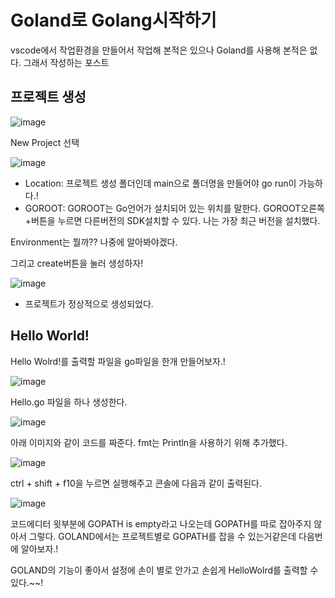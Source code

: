 # Goland로 Golang시작하기

vscode에서 작업환경을 만들어서 작업해 본적은 있으나 Goland를 사용해 본적은 없다. 그래서 작성하는 포스트

## 프로젝트 생성

![image](https://user-images.githubusercontent.com/113662725/226096584-d51bf41c-7b98-4e04-80d7-2fc0faa9443a.png)

New Project 선택

![image](https://user-images.githubusercontent.com/113662725/226096829-fb547388-40c6-41df-9929-84d422e760b4.png)
- Location: 프로젝트 생성 폴더인데 main으로 폴더명을 만들어야 go run이 가능하다.!
- GOROOT: GOROOT는 Go언어가 설치되어 있는 위치를 말한다. GOROOT오른쪽 +버튼을 누르면 다른버전의 SDK설치할 수 있다. 나는 가장 최근 버전을 설치했다.

Environment는 뭘까?? 나중에 알아봐야겠다.

그리고 create버튼을 눌러 생성하자!

![image](https://user-images.githubusercontent.com/113662725/226096881-350a6c5a-4c16-40ad-af72-e9f83b16d502.png)
- 프로젝트가 정상적으로 생성되었다.

## Hello World!

Hello Wolrd!를 출력할 파일을 go파일을 한개 만들어보자.!

![image](https://user-images.githubusercontent.com/113662725/226096937-b6cf11a8-3876-48cb-ab4b-c9be7e5aef45.png)

Hello.go 파일을 하나 생성한다.

![image](https://user-images.githubusercontent.com/113662725/226096997-54ffc96f-ac3e-4106-b233-3a83ff0a6697.png)

아래 이미지와 같이 코드를 짜준다. fmt는 Println을 사용하기 위해 추가했다.

![image](https://user-images.githubusercontent.com/113662725/226097141-af5ee086-0a76-4294-9d13-a9b0ea93b832.png)

ctrl + shift + f10을 누르면 실행해주고 콘솔에 다음과 같이 출력된다.

![image](https://user-images.githubusercontent.com/113662725/226097218-dc36f550-93da-4fe1-8249-08d05eb8fa1a.png)


코드에디터 윗부분에 GOPATH is empty라고 나오는데 GOPATH를 따로 잡아주지 않아서 그렇다. GOLAND에서는 프로젝트별로 GOPATH를 잡을 수 있는거같은데 다음번에 알아보자.!

GOLAND의 기능이 좋아서 설정에 손이 별로 안가고 손쉽게 HelloWolrd를 출력할 수 있다.~~!